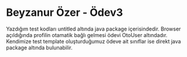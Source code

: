 # Beyzanur Özer - Ödev3

Yazdığım test kodları  untitled altında java package içerisindedir.
Browser açıldığında profilin otamatik bağlı gelmesi ödevi OtoUser altındadır.
Kendimize test template oluşturduğumuz ödeve ait sınıflar ise direkt java package altında bulunabilir.
